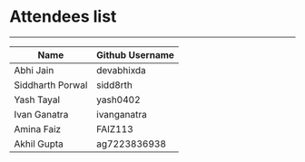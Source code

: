 # Attendees list
---

| Name        | Github Username |
| ----------- | --------------- |
| Abhi Jain   | devabhixda |
| Siddharth Porwal   | sidd8rth |
| Yash Tayal  | yash0402 |
| Ivan Ganatra | ivanganatra|
| Amina Faiz   | FAIZ113 |
| Akhil Gupta   | ag7223836938 |
